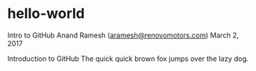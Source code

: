 # hello-world
Intro to GitHub
Anand Ramesh (aramesh@renovomotors.com)
March 2, 2017

Introduction to GitHub
The quick quick brown fox jumps over the lazy dog.
